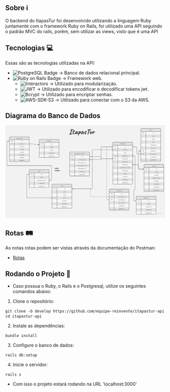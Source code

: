## Sobre ℹ️
O backend do ItapasTur foi desenvolvido utilizando a linguagem Ruby juntamente com o framework Ruby on Rails, foi utilizado uma API seguindo o padrão MVC do rails, porém, sem utilizar as views, visto que é uma API

## Tecnologias 💻
Essas são as tecnologias utilizadas na API:
- ![PostgreSQL Badge](https://img.shields.io/badge/PostgreSQL-4169E1?logo=postgresql&logoColor=fff&style=for-the-badge) -> Banco de dados relacional principal.
- ![Ruby on Rails Badge](https://img.shields.io/badge/Ruby%20on%20Rails-D30001?logo=rubyonrails&logoColor=fff&style=for-the-badge) -> Framework web.
  - ![Interactors](https://img.shields.io/badge/interactors-%23CC342D.svg?style=for-the-badge&logo=rubygems&logoColor=white) -> Utilizado para modularização.
  - ![JWT](https://img.shields.io/badge/jwt-%23CC342D.svg?style=for-the-badge&logo=rubygems&logoColor=white) -> Utilizado para encodificar e decodificar tokens jwt.
  - ![Bcrypt](https://img.shields.io/badge/bcrypt-%23CC342D.svg?style=for-the-badge&logo=rubygems&logoColor=white) -> Utilizado para encriptar senhas.
  - ![AWS-SDK-S3](https://img.shields.io/badge/AWS_SDK_S3-%23CC342D.svg?style=for-the-badge&logo=rubygems&logoColor=white) -> Utilizado para conectar com o S3 da AWS.

## Diagrama do Banco de Dados

![Diagrama](./Itapastur.jpg)
## Rotas 🛤️
As notas rotas podem ser vistas através da documentação do Postman:
- [Rotas](https://documenter.getpostman.com/view/27353559/2s9Ykoc1UT)
  
## Rodando o Projeto 🚀

- Caso possua o Ruby, o Rails e o Postgresql, utilize os seguintes comandos abaixo:

1. Clone o repositório:
```
git clone -b develop https://github.com/equipe-reinvente/itapastur-api
cd itapastur-api
```
2. Instale as dependências:

```
bundle install
```

3. Configure o banco de dados:

```
rails db:setup
```

4. Inicie o servidor:

```
rails s
```

- Com isso o projeto estará rodando na URL 'localhost:3000'
